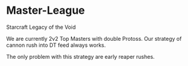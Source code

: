 # Master-League
Starcraft Legacy of the Void

We are currently 2v2 Top Masters with double Protoss.
Our strategy of cannon rush into DT feed always works. 

The only problem with this strategy are early reaper rushes.
